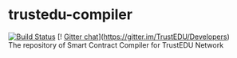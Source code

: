 # trustedu-compiler
[![Build Status](https://travis-ci.org/TrustEDU/trustedu-compiler.svg?branch=master)](https://travis-ci.org/TrustEDU/trustedu-compiler)  [!  [Gitter chat](https://badges.gitter.im/TrustEDU/gitter.png)](https://gitter.im/TrustEDU/Developers)\
The repository of Smart Contract Compiler for TrustEDU Network
